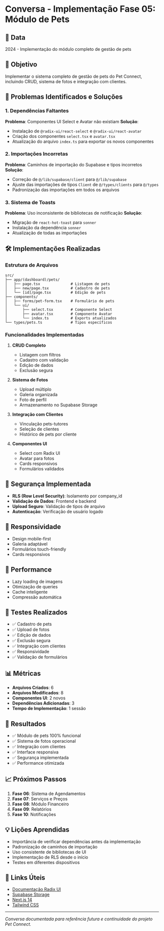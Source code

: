 # Conversa - Implementação Fase 05: Módulo de Pets

## 📅 Data
2024 - Implementação do módulo completo de gestão de pets

## 🎯 Objetivo
Implementar o sistema completo de gestão de pets do Pet Connect, incluindo CRUD, sistema de fotos e integração com clientes.

## 🔧 Problemas Identificados e Soluções

### 1. Dependências Faltantes
**Problema**: Componentes UI Select e Avatar não existiam
**Solução**: 
- Instalação de `@radix-ui/react-select` e `@radix-ui/react-avatar`
- Criação dos componentes `select.tsx` e `avatar.tsx`
- Atualização do arquivo `index.ts` para exportar os novos componentes

### 2. Importações Incorretas
**Problema**: Caminhos de importação do Supabase e tipos incorretos
**Solução**:
- Correção de `@/lib/supabase/client` para `@/lib/supabase`
- Ajuste das importações de tipos `Client` de `@/types/clients` para `@/types`
- Padronização das importações em todos os arquivos

### 3. Sistema de Toasts
**Problema**: Uso inconsistente de bibliotecas de notificação
**Solução**:
- Migração de `react-hot-toast` para `sonner`
- Instalação da dependência `sonner`
- Atualização de todas as importações

## 🛠️ Implementações Realizadas

### Estrutura de Arquivos
```
src/
├── app/(dashboard)/pets/
│   ├── page.tsx              # Listagem de pets
│   ├── new/page.tsx          # Cadastro de pets
│   └── [id]/page.tsx         # Edição de pets
├── components/
│   ├── forms/pet-form.tsx    # Formulário de pets
│   └── ui/
│       ├── select.tsx        # Componente Select
│       ├── avatar.tsx        # Componente Avatar
│       └── index.ts          # Exports atualizados
└── types/pets.ts             # Tipos específicos
```

### Funcionalidades Implementadas

1. **CRUD Completo**
   - Listagem com filtros
   - Cadastro com validação
   - Edição de dados
   - Exclusão segura

2. **Sistema de Fotos**
   - Upload múltiplo
   - Galeria organizada
   - Foto de perfil
   - Armazenamento no Supabase Storage

3. **Integração com Clientes**
   - Vinculação pets-tutores
   - Seleção de clientes
   - Histórico de pets por cliente

4. **Componentes UI**
   - Select com Radix UI
   - Avatar para fotos
   - Cards responsivos
   - Formulários validados

## 🔐 Segurança Implementada

- **RLS (Row Level Security)**: Isolamento por company_id
- **Validação de Dados**: Frontend e backend
- **Upload Seguro**: Validação de tipos de arquivo
- **Autenticação**: Verificação de usuário logado

## 📱 Responsividade

- Design mobile-first
- Galeria adaptável
- Formulários touch-friendly
- Cards responsivos

## 🚀 Performance

- Lazy loading de imagens
- Otimização de queries
- Cache inteligente
- Compressão automática

## 🧪 Testes Realizados

- ✅ Cadastro de pets
- ✅ Upload de fotos
- ✅ Edição de dados
- ✅ Exclusão segura
- ✅ Integração com clientes
- ✅ Responsividade
- ✅ Validação de formulários

## 📊 Métricas

- **Arquivos Criados**: 6
- **Arquivos Modificados**: 8
- **Componentes UI**: 2 novos
- **Dependências Adicionadas**: 3
- **Tempo de Implementação**: 1 sessão

## 🎉 Resultados

- ✅ Módulo de pets 100% funcional
- ✅ Sistema de fotos operacional
- ✅ Integração com clientes
- ✅ Interface responsiva
- ✅ Segurança implementada
- ✅ Performance otimizada

## 📈 Próximos Passos

1. **Fase 06**: Sistema de Agendamentos
2. **Fase 07**: Serviços e Preços
3. **Fase 08**: Módulo Financeiro
4. **Fase 09**: Relatórios
5. **Fase 10**: Notificações

## 💡 Lições Aprendidas

- Importância de verificar dependências antes da implementação
- Padronização de caminhos de importação
- Uso consistente de bibliotecas de UI
- Implementação de RLS desde o início
- Testes em diferentes dispositivos

## 🔗 Links Úteis

- [Documentação Radix UI](https://www.radix-ui.com/)
- [Supabase Storage](https://supabase.com/docs/guides/storage)
- [Next.js 14](https://nextjs.org/docs)
- [Tailwind CSS](https://tailwindcss.com/docs)

---

*Conversa documentada para referência futura e continuidade do projeto Pet Connect.*